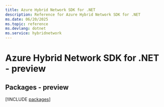 ```yaml
---
title: Azure Hybrid Network SDK for .NET
description: Reference for Azure Hybrid Network SDK for .NET
ms.date: 06/20/2025
ms.topic: reference
ms.devlang: dotnet
ms.service: hybridnetwork
---
```

# Azure Hybrid Network SDK for .NET - preview
## Packages - preview
[!INCLUDE [packages](hybrid-network-index.md)]